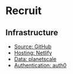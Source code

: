 # Recruit

## Infrastructure

- [Source: GitHub](https://github.com/pricing)
- [Hosting: Netlify](https://www.netlify.com/pricing/)
- [Data: planetscale](https://planetscale.com/pricing)
- [Authentication: auth0](https://auth0.com/pricing)
